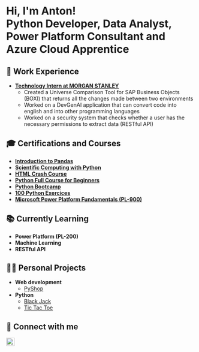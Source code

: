 <h1>Hi, I'm Anton! <br/><a>Python Developer</a>, <a>Data Analyst</a>, <a>Power Platform Consultant</a> and <a>Azure Cloud Apprentice</a></h1>

<h2>💼 Work Experience</h2>

- <b>[Technology Intern at MORGAN STANLEY](https://morganstanley.tal.net/vx/candidate/apply/14984)</b>
  - Created a Universe Comparison Tool for SAP Business Objects (BOXI) that returns all the changes made between two environments
  - Worked on a DevGenAI application that can convert code into english and into other programming languages
  - Worked on a security system that checks whether a user has the necessary permissions to extract data (RESTful API)

<h2>🎓 Certifications and Courses</h2>

- <b>[Introduction to Pandas](https://www.kaggle.com/learn/pandas)</b>
- <b>[Scientific Computing with Python](https://www.freecodecamp.org/learn/scientific-computing-with-python/)</b>
- <b>[HTML Crash Course](https://www.youtube.com/watch?v=qz0aGYrrlhU)</b>
- <b>[Python Full Course for Beginners](https://www.youtube.com/watch?v=_uQrJ0TkZlc)</b>
- <b>[Python Bootcamp](https://www.udemy.com/course/complete-python-bootcamp/)</b>
- <b>[100 Python Exercices](https://www.udemy.com/course/python-video-workbook/)</b>
- <b>[Microsoft Power Platform Fundamentals (PL-900)](https://www.pluralsight.com/paths/microsoft-power-platform-fundamentals-pl-900)</b>

<h2>📚 Currently Learning</h2>

- <b>Power Platform (PL-200)</b>
- <b>Machine Learning</b>
- <b>RESTful API</b>

<h2>👨‍💻 Personal Projects</h2>

- <b>Web development</b>
  - [PyShop](https://github.com/balabolau/PyShop)
- <b>Python</b>
  - [Black Jack](https://github.com/balabolau/BlackJack)
  - [Tic Tac Toe](https://github.com/balabolau/TicTacToe)

<h2> 🤳 Connect with me</h2>

[<img align="left" alt="JoshMadakor | LinkedIn" width="22px" src="https://cdn.jsdelivr.net/npm/simple-icons@v3/icons/linkedin.svg" />][linkedin]
<!--- [<img align="left" alt="JoshMadakor | Instagram" width="22px" src="https://cdn.jsdelivr.net/npm/simple-icons@v3/icons/instagram.svg" />][instagram] --->

<!--- [instagram]: https://www.instagram.com/balabolau/ --->
[linkedin]: https://linkedin.com/in/balabolau
